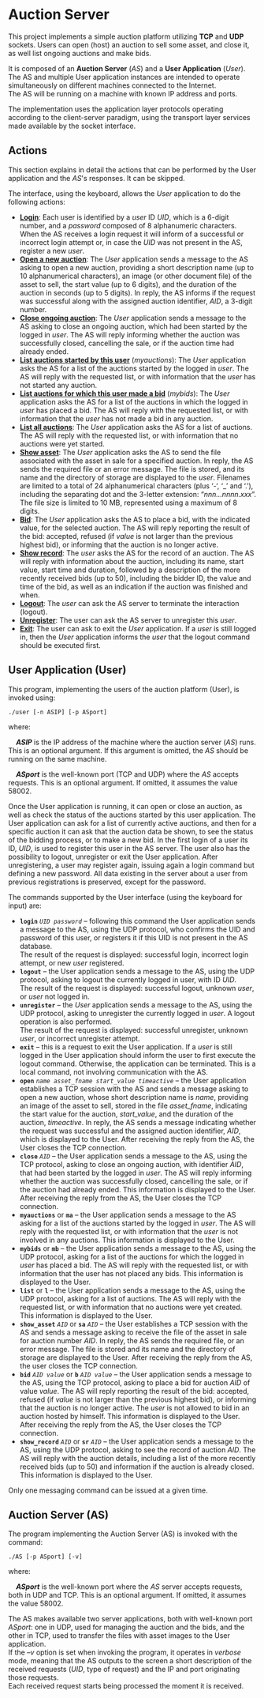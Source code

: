 # Auction Server

This project implements a simple auction platform utilizing **TCP** and **UDP** sockets. Users can open (host) an auction to sell some asset, and close it, as well list ongoing auctions and make bids.

It is composed of an **Auction Server** (_AS_) and a **User Application** (_User_). The AS and multiple User application instances are intended to operate simultaneously on different machines connected to the Internet.  \
The AS will be running on a machine with known IP address and ports.

The implementation uses the application layer protocols operating according to the client-server paradigm, using the transport layer services made available by the socket interface.

## Actions

This section explains in detail the actions that can be performed by the User application and the _AS_'s responses. It can be skipped.

The interface, using the keyboard, allows the _User_ application to do the following actions:
- <ins>**Login**</ins>: Each user is identified by a _user_ ID _UID_, which is a 6-digit number, and a _password_ composed of 8 alphanumeric characters. When the AS receives a login request it will inform of a successful or incorrect login attempt or, in case the _UID_ was not present in the AS, register a new _user_.
- <ins>**Open a new auction**</ins>: The _User_ application sends a message to the AS asking to open a new auction, providing a short description name (up to 10 alphanumerical characters), an image (or other document file) of the asset to sell, the start value (up to 6 digits), and the duration of the auction in seconds (up to 5 digits). In reply, the AS informs if the request was successful along with the assigned auction identifier, _AID_, a 3-digit number.
- <ins>**Close ongoing auction**</ins>: The _User_ application sends a message to the AS asking to close an ongoing auction, which had been started by the logged in _user_. The AS will reply informing whether the auction was successfully closed, cancelling the sale, or if the auction time had already ended.
- <ins>**List auctions started by this user**</ins> (_myauctions_): The _User_ application asks the AS for a list of the auctions started by the logged in _user_. The AS will reply with the requested list, or with information that the _user_ has not started any auction.
- <ins>**List auctions for which this user made a bid**</ins> (_mybids_): The _User_ application asks the AS for a list of the auctions in which the logged in _user_ has placed a bid. The AS will reply with the requested list, or with information that the _user_ has not made a bid in any auction.
- <ins>**List all auctions**</ins>: The _User_ application asks the AS for a list of auctions. The AS will reply with the requested list, or with information that no auctions were yet started.
- <ins>**Show asset**</ins>: The _User_ application asks the AS to send the file associated with the asset in sale for a specified auction. In reply, the AS sends the required file or an error message. The file is stored, and its name and the directory of storage are displayed to the _user_. Filenames are limited to a total of 24 alphanumerical characters (plus ‘-‘, ‘_’ and ‘.’), including the separating dot and the 3-letter extension: “_nnn…nnnn.xxx_”. The file size is limited to 10 MB, represented using a maximum of 8 digits.
- <ins>**Bid**</ins>: The _User_ application asks the AS to place a bid, with the indicated value, for the selected auction. The AS will reply reporting the result of the bid: accepted, refused (if _value_ is not larger than the previous highest bid), or informing that the auction is no longer active.
- <ins>**Show record**</ins>: The _user_ asks the AS for the record of an auction. The AS will reply with information about the auction, including its name, start value, start time and duration, followed by a description of the more recently received bids (up to 50), including the bidder ID, the value and time of the bid, as well as an indication if the auction was finished and when.
- <ins>**Logout**</ins>: The _user_ can ask the AS server to terminate the interaction (logout).
- <ins>**Unregister**</ins>: The user can ask the AS server to unregister this _user_.
- <ins>**Exit**</ins>: The user can ask to exit the _User_ application. If a _user_ is still logged in, then the _User_ application informs the _user_ that the logout command should be executed first.

## User Application (User)

This program, implementing the users of the auction platform (User), is invoked using:

```./user [-n ASIP] [-p ASport]```

where:

&nbsp;&nbsp;&nbsp;&nbsp;**_ASIP_** is the IP address of the machine where the auction server (_AS_) runs. This is an optional argument. If this argument is omitted, the _AS_ should be running on the same machine.

&nbsp;&nbsp;&nbsp;&nbsp;**_ASport_** is the well-known port (TCP and UDP) where the _AS_ accepts requests. This is an optional argument. If omitted, it assumes the value 58002.

Once the User application is running, it can open or close an auction, as well as check the status of the auctions started by this user application. The User application can ask for a list of currently active auctions, and then for a specific auction it can ask that the auction data be shown, to see the status of the bidding process, or to make a new bid. In the first login of a user its ID, _UID_, is used to register this user in the AS server. The user also has the possibility to logout, unregister or exit the User application. After unregistering, a user may register again, issuing again a login command but defining a new password. All data existing in the server about a user from previous registrations is preserved, except for the password. 

The commands supported by the User interface (using the keyboard for input) are:

- **`login`** _`UID password`_ – following this command the User application sends a message to the AS, using the UDP protocol, who confirms the UID and password of this user, or registers it if this UID is not present in the AS database.  \
The result of the request is displayed: successful login, incorrect login attempt, or new _user_ registered.
- **`logout`** – the User application sends a message to the AS, using the UDP protocol, asking to logout the currently logged in user, with ID _UID_.  \
The result of the request is displayed: successful logout, unknown _user_, or _user_ not logged in.
- **`unregister`** – the _User_ application sends a message to the AS, using the UDP protocol, asking to unregister the currently logged in _user_. A logout operation is also performed.  \
The result of the request is displayed: successful unregister, unknown _user_, or incorrect unregister attempt.
- **`exit`** – this is a request to exit the User application. If a _user_ is still logged in the User application should inform the user to first execute the logout command. Otherwise, the application can be terminated. This is a local command, not
involving communication with the AS.
- **`open`** _`name asset_fname start_value timeactive`_ – the User application establishes a TCP session with the AS and sends a message asking to open a new auction, whose short description name is _name_, providing an image of the asset to sell, stored in the file _asset_fname_, indicating the start value for the auction, _start_value_, and the duration of the auction, _timeactive_. In reply, the AS sends a message indicating whether the request was successful and the assigned auction identifier, _AID_, which is displayed to the User. After receiving the reply from the AS, the User closes the TCP connection.
- **`close`** _`AID`_ – the User application sends a message to the AS, using the TCP protocol, asking to close an ongoing auction, with identifier _AID_, that had been started by the logged in _user_. The AS will reply informing whether the auction was successfully closed, cancelling the sale, or if the auction had already ended. This information is displayed to the User. After receiving the reply from the AS, the User closes the TCP connection.
- **`myauctions`** or **`ma`** – the User application sends a message to the AS asking for a list of the auctions started by the logged in _user_. The AS will reply with the requested list, or with information that the _user_ is not involved in any auctions. This information is displayed to the User.
- **`mybids`** or **`mb`** – the User application sends a message to the AS, using the UDP protocol, asking for a list of the auctions for which the logged in _user_ has placed a bid. The AS will reply with the requested list, or with information that the user has not placed any bids. This information is displayed to the User.
- **`list`** or **`l`** – the User application sends a message to the AS, using the UDP protocol, asking for a list of auctions. The AS will reply with the requested list, or with information that no auctions were yet created. This information is displayed to the User.
- **`show_asset`** _`AID`_ or **`sa`** _`AID`_ – the User establishes a TCP session with the AS and sends a message asking to receive the file of the asset in sale for auction number _AID_. In reply, the AS sends the required file, or an error message. The file is stored and its name and the directory of storage are displayed to the User. After receiving the reply from the AS, the user closes the TCP connection.
- **`bid`** _`AID value`_ or **`b`** _`AID value`_ – the User application sends a message to the AS, using the TCP protocol, asking to place a bid for auction _AID_ of value _value_. The AS will reply reporting the result of the bid: accepted, refused (if _value_ is not larger than the previous highest bid), or informing that the auction is no longer active. The _user_ is not allowed to bid in an auction hosted by himself. This information is displayed to the User. After receiving the reply from the AS, the User closes the TCP connection.
- **`show_record`** _`AID`_ or **`sr`** _`AID`_ – the User application sends a message to the AS, using the UDP protocol, asking to see the record of auction _AID_. The AS will reply with the auction details, including a list of the more recently received bids (up to 50) and information if the auction is already closed. This information is displayed to the User.

Only one messaging command can be issued at a given time.

## Auction Server (AS)

The program implementing the Auction Server (AS) is invoked with the command:

``./AS [-p ASport] [-v]``

where:

&nbsp;&nbsp;&nbsp;&nbsp;**_ASport_** is the well-known port where the _AS_ server accepts requests, both in UDP and TCP. This is an optional argument. If omitted, it assumes the value 58002.

The AS makes available two server applications, both with well-known port _ASport_: one in UDP, used for managing the auction and the bids, and the other in TCP, used to transfer the files with asset images to the User application.  \
If the _–v_ option is set when invoking the program, it operates in _verbose_ mode, meaning that the AS outputs to the screen a short description of the received requests (_UID_, type of request) and the IP and port originating those requests.  \
Each received request starts being processed the moment it is received.
